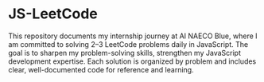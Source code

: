 # JS-LeetCode
This repository documents my internship journey at AI NAECO Blue, where I am committed to solving 2–3 LeetCode problems daily in JavaScript. The goal is to sharpen my problem-solving skills, strengthen my JavaScript development expertise. Each solution is organized by problem and includes clear, well-documented code for reference and learning.
